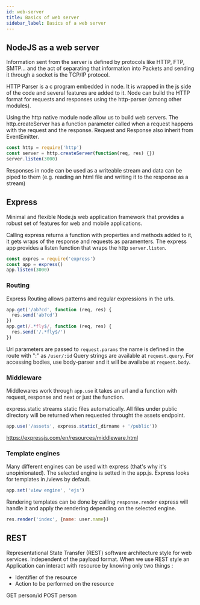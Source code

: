 ```yaml
---
id: web-server
title: Basics of web server
sidebar_label: Basics of a web server
---
```


## NodeJS as a web server

Information sent from the server is defined by protocols like HTTP, FTP, SMTP... and the act of separating that information into Packets and sending it through a socket is the TCP/IP protocol.

HTTP Parser is a c program embedded in node. It is wrapped in the js side of the code and several features are added to it. Node can build the HTTP format for requests and responses using the http-parser (among other modules).

Using the http native module node allow us to build web servers. The http.createServer has a function parameter called when a request happens with the request and the response. Request and Response also inherit from EventEmitter.

```js
const http = require('http')
const server = http.createServer(function(req, res) {})
server.listen(3000)
```

Responses in node can be used as a writeable stream and data can be piped to them (e.g. reading an html file and writing it to the response as a stream)

## Express

Minimal and flexible Node.js web application framework that provides a robust set of features for web and mobile applications.

Calling express returns a function with properties and methods added to it, it gets wraps of the response and requests as paramenters. The express app provides a listen function that wraps the http `server.listen`.

```js
const expres = require('express')
const app = express()
app.listen(3000)
```

### Routing

Express Routing allows patterns and regular expressions in the urls.

```js
app.get('/ab?cd', function (req, res) {
  res.send('ab?cd')
})
app.get(/.*fly$/, function (req, res) {
  res.send('/.*fly$/')
})
```

Url parameters are passed to `request.params` the name is defined in the route with ":" as `/user/:id`
Query strings are available at `request.query`.
For accessing bodies, use body-parser and it will be availabe at `request.body`.

### Middleware

Middlewares work through `app.use` it takes an url and a function with request, response and next or just the function.

express.static streams static files automatically. All files under public directory will be returned when requested throught the assets endpoint.

```js
app.use('/assets', express.static(_dirname + '/public'))
```

<https://expressjs.com/en/resources/middleware.html>

### Template engines

Many different engines can be used with express (that's why it's unopinionated). The selected engine is setted in the app.js. Express looks for templates in /views by default.

```js
app.set('view engine', 'ejs')
```

Rendering templates can be done by calling `response.render` express will handle it and apply the rendering depending on the selected engine.

```js
res.render('index', {name: user.name})
```

## REST

Representational State Transfer (REST) software architecture style for web services. Independent of the payload format. When we use REST style an Application can interact with resource by knowing only two things :

- Identifier of the resource
- Action to be performed on the resource

GET person/id
POST person
